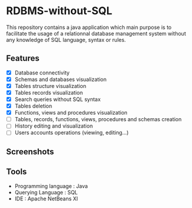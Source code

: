 # RDBMS-without-SQL
This repository contains a java application which main purpose is to facilitate the usage of a relationnal database management system without any knowledge of SQL language, syntax or rules. 

## Features
- [x] Database connectivity
- [x] Schemas and databases visualization
- [x] Tables structure visualization
- [x] Tables records visualization 
- [x] Search queries without SQL syntax 
- [x] Tables deletion
- [x] Functions, views and procedures visualization
- [ ] Tables, records, functions, views, procedures and schemas creation
- [ ] History editing and visualization 
- [ ] Users accounts operations (viewing, editing...)

## Screenshots 

## Tools 
- Programming language : Java
- Querying Language : SQL
- IDE : Apache NetBeans XI


